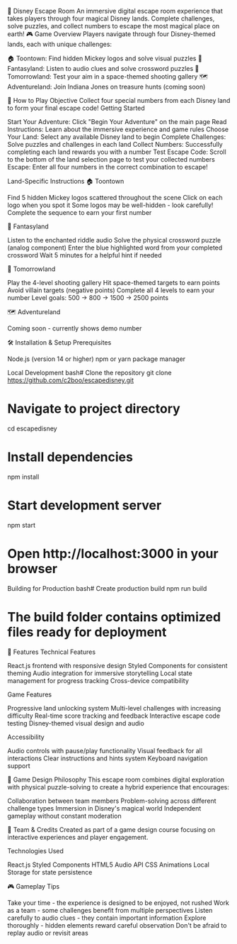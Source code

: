🏰 Disney Escape Room
An immersive digital escape room experience that takes players through four magical Disney lands. Complete challenges, solve puzzles, and collect numbers to escape the most magical place on earth!
🎮 Game Overview
Players navigate through four Disney-themed lands, each with unique challenges:

🏠 Toontown: Find hidden Mickey logos and solve visual puzzles
🏰 Fantasyland: Listen to audio clues and solve crossword puzzles
🚀 Tomorrowland: Test your aim in a space-themed shooting gallery
🗺️ Adventureland: Join Indiana Jones on treasure hunts (coming soon)

🎯 How to Play
Objective
Collect four special numbers from each Disney land to form your final escape code!
Getting Started

Start Your Adventure: Click "Begin Your Adventure" on the main page
Read Instructions: Learn about the immersive experience and game rules
Choose Your Land: Select any available Disney land to begin
Complete Challenges: Solve puzzles and challenges in each land
Collect Numbers: Successfully completing each land rewards you with a number
Test Escape Code: Scroll to the bottom of the land selection page to test your collected numbers
Escape: Enter all four numbers in the correct combination to escape!

Land-Specific Instructions
🏠 Toontown

Find 5 hidden Mickey logos scattered throughout the scene
Click on each logo when you spot it
Some logos may be well-hidden - look carefully!
Complete the sequence to earn your first number

🏰 Fantasyland

Listen to the enchanted riddle audio
Solve the physical crossword puzzle (analog component)
Enter the blue highlighted word from your completed crossword
Wait 5 minutes for a helpful hint if needed

🚀 Tomorrowland

Play the 4-level shooting gallery
Hit space-themed targets to earn points
Avoid villain targets (negative points)
Complete all 4 levels to earn your number
Level goals: 500 → 800 → 1500 → 2500 points

🗺️ Adventureland

Coming soon - currently shows demo number

🛠️ Installation & Setup
Prerequisites

Node.js (version 14 or higher)
npm or yarn package manager

Local Development
bash# Clone the repository
git clone https://github.com/c2boo/escapedisney.git

# Navigate to project directory
cd escapedisney

# Install dependencies
npm install

# Start development server
npm start

# Open http://localhost:3000 in your browser
Building for Production
bash# Create production build
npm run build

# The build folder contains optimized files ready for deployment
🎨 Features
Technical Features

React.js frontend with responsive design
Styled Components for consistent theming
Audio integration for immersive storytelling
Local state management for progress tracking
Cross-device compatibility

Game Features

Progressive land unlocking system
Multi-level challenges with increasing difficulty
Real-time score tracking and feedback
Interactive escape code testing
Disney-themed visual design and audio

Accessibility

Audio controls with pause/play functionality
Visual feedback for all interactions
Clear instructions and hints system
Keyboard navigation support

🎯 Game Design Philosophy
This escape room combines digital exploration with physical puzzle-solving to create a hybrid experience that encourages:

Collaboration between team members
Problem-solving across different challenge types
Immersion in Disney's magical world
Independent gameplay without constant moderation



🎪 Team & Credits
Created as part of a game design course focusing on interactive experiences and player engagement.

Technologies Used

React.js
Styled Components
HTML5 Audio API
CSS Animations
Local Storage for state persistence

🎮 Gameplay Tips

Take your time - the experience is designed to be enjoyed, not rushed
Work as a team - some challenges benefit from multiple perspectives
Listen carefully to audio clues - they contain important information
Explore thoroughly - hidden elements reward careful observation
Don't be afraid to replay audio or revisit areas
